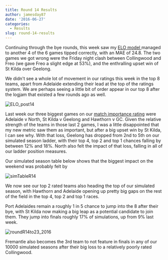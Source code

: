 ```yaml
---
title: Round 14 Results
author: jamesday87
date: '2016-06-27'
categories:
  - Results
slug: round-14-results
---
```


Continuing through the bye rounds, this week saw my [ELO model ](http://plussixoneblog.com/2016/05/23/my-elo-rating-system-explained/) managed to another 4 of the 6 games tipped correctly, with an MAE of 24.8. The two games we got wrong were the Friday night clash between Collingwood and Freo (we gave Freo a slight edge at 53%), and the enthralling upset win of St Kilda over Geelong.

We didn't see a whole lot of movement in our ratings this week in the top 8 teams, apart from Adelaide extending their lead at the top of the ratings system. We are perhaps seeing a little bit of order appear in our top 8 after the logjam that existed a few rounds ago as well.

![ELO_post14](http://plussixoneblog.com/wp-content/uploads/2016/06/ELO_post14.gif)

Last week our three biggest games on our [ match importance rating](http://plussixoneblog.com/2016/06/16/beyond-the-8-point-game-estimating-match-importance-in-the-afl/) were Adelaide v North, St Kilda v Geelong and Hawthorn v GC. Given the relative strength of the teams in those last 2 games, I was a little disappointed that my new metric saw them as important, but after a big upset win by St Kilda, I can see why. With that loss, Geelong has dropped from 2nd to 5th on our simulated season ladder, with their top 4, top 2 and top 1 chances falling by between 12% and 18%. North also felt the impact of that loss, falling in all of our ladder position measures.

Our simulated season table below shows that the biggest impact on the weekend was probably felt by

![simTableR14](http://plussixoneblog.com/wp-content/uploads/2016/06/simTableR14.gif)

We now see our top 2 rated teams also heading the top of our simulated season, with Hawthorn and Adelaide opening up pretty big gaps on the rest of the field in the top 4, top 2 and top 1 races.

Port Adelaides remain a roughly 1 in 5 chance to jump into the 8 after their bye, with St Kilda now making a big leap as a potential candidate to join them. They jump into finals roughly 17% of simulations, up from 9% last week.

![roundR14to23_2016](http://plussixoneblog.com/wp-content/uploads/2016/06/roundR14to23_2016.gif)

Fremantle also becomes the 3rd team to not feature in finals in any of our 10000 simulated seasons after their big loss to a relatively poorly rated Collingwood.
